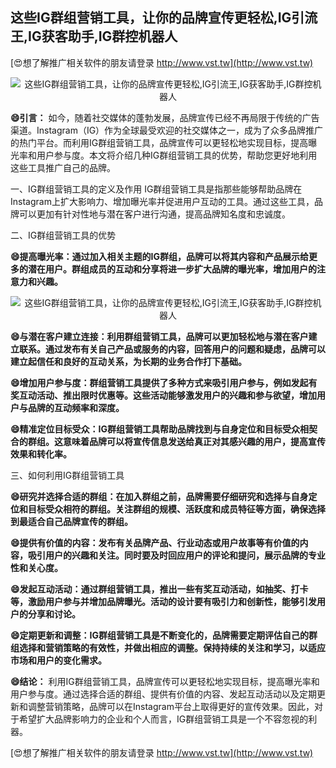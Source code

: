 ## **这些IG群组营销工具，让你的品牌宣传更轻松,IG引流王,IG获客助手,IG群控机器人**

[😍想了解推广相关软件的朋友请登录 http://www.vst.tw](http://www.vst.tw)

 <center><img src="https://vst.tw/MP4/tuiguang/png/2.png" alt="这些IG群组营销工具，让你的品牌宣传更轻松,IG引流王,IG获客助手,IG群控机器人"></center>

**😄引言：**
如今，随着社交媒体的蓬勃发展，品牌宣传已经不再局限于传统的广告渠道。Instagram（IG）作为全球最受欢迎的社交媒体之一，成为了众多品牌推广的热门平台。而利用IG群组营销工具，品牌宣传可以更轻松地实现目标，提高曝光率和用户参与度。本文将介绍几种IG群组营销工具的优势，帮助您更好地利用这些工具推广自己的品牌。

一、IG群组营销工具的定义及作用
IG群组营销工具是指那些能够帮助品牌在Instagram上扩大影响力、增加曝光率并促进用户互动的工具。通过这些工具，品牌可以更加有针对性地与潜在客户进行沟通，提高品牌知名度和忠诚度。

二、IG群组营销工具的优势

**😄提高曝光率：通过加入相关主题的IG群组，品牌可以将其内容和产品展示给更多的潜在用户。群组成员的互动和分享将进一步扩大品牌的曝光率，增加用户的注意力和兴趣。**

 <center><img src="https://vst.tw/MP4/tuiguang/png/6.png" alt="这些IG群组营销工具，让你的品牌宣传更轻松,IG引流王,IG获客助手,IG群控机器人"></center>

**😄与潜在客户建立连接：利用群组营销工具，品牌可以更加轻松地与潜在客户建立联系。通过发布有关自己产品或服务的内容，回答用户的问题和疑虑，品牌可以建立起信任和良好的互动关系，为长期的业务合作打下基础。**

**😄增加用户参与度：群组营销工具提供了多种方式来吸引用户参与，例如发起有奖互动活动、推出限时优惠等。这些活动能够激发用户的兴趣和参与欲望，增加用户与品牌的互动频率和深度。**

**😄精准定位目标受众：IG群组营销工具帮助品牌找到与自身定位和目标受众相契合的群组。这意味着品牌可以将宣传信息发送给真正对其感兴趣的用户，提高宣传效果和转化率。**

三、如何利用IG群组营销工具

**😄研究并选择合适的群组：在加入群组之前，品牌需要仔细研究和选择与自身定位和目标受众相符的群组。关注群组的规模、活跃度和成员特征等方面，确保选择到最适合自己品牌宣传的群组。**

**😄提供有价值的内容：发布有关品牌产品、行业动态或用户故事等有价值的内容，吸引用户的兴趣和关注。同时要及时回应用户的评论和提问，展示品牌的专业性和关心度。**

**😄发起互动活动：通过群组营销工具，推出一些有奖互动活动，如抽奖、打卡等，激励用户参与并增加品牌曝光。活动的设计要有吸引力和创新性，能够引发用户的分享和讨论。**

**😄定期更新和调整：IG群组营销工具是不断变化的，品牌需要定期评估自己的群组选择和营销策略的有效性，并做出相应的调整。保持持续的关注和学习，以适应市场和用户的变化需求。**

**😄结论：**
利用IG群组营销工具，品牌宣传可以更轻松地实现目标，提高曝光率和用户参与度。通过选择合适的群组、提供有价值的内容、发起互动活动以及定期更新和调整营销策略，品牌可以在Instagram平台上取得更好的宣传效果。因此，对于希望扩大品牌影响力的企业和个人而言，IG群组营销工具是一个不容忽视的利器。

[😍想了解推广相关软件的朋友请登录 http://www.vst.tw](http://www.vst.tw)



